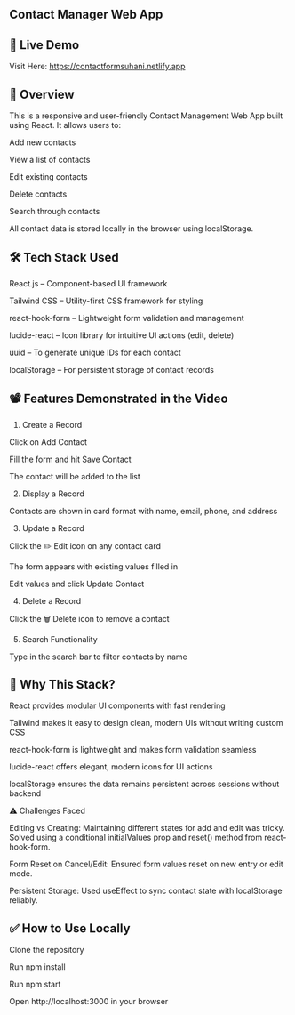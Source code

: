 ## Contact Manager Web App

## 🚀 Live Demo

Visit Here: https://contactformsuhani.netlify.app

## 📌 Overview

This is a responsive and user-friendly Contact Management Web App built using React. It allows users to:

Add new contacts

View a list of contacts

Edit existing contacts

Delete contacts

Search through contacts

All contact data is stored locally in the browser using localStorage.

## 🛠️ Tech Stack Used

React.js – Component-based UI framework

Tailwind CSS – Utility-first CSS framework for styling

react-hook-form – Lightweight form validation and management

lucide-react – Icon library for intuitive UI actions (edit, delete)

uuid – To generate unique IDs for each contact

localStorage – For persistent storage of contact records

## 📽️ Features Demonstrated in the Video

1. Create a Record

Click on Add Contact

Fill the form and hit Save Contact

The contact will be added to the list

2. Display a Record

Contacts are shown in card format with name, email, phone, and address

3. Update a Record

Click the ✏️ Edit icon on any contact card

The form appears with existing values filled in

Edit values and click Update Contact

4. Delete a Record

Click the 🗑️ Delete icon to remove a contact

5. Search Functionality

Type in the search bar to filter contacts by name

## 🎯 Why This Stack?

React provides modular UI components with fast rendering

Tailwind makes it easy to design clean, modern UIs without writing custom CSS

react-hook-form is lightweight and makes form validation seamless

lucide-react offers elegant, modern icons for UI actions

localStorage ensures the data remains persistent across sessions without backend

⚠️ Challenges Faced

Editing vs Creating: Maintaining different states for add and edit was tricky. Solved using a conditional initialValues prop and reset() method from react-hook-form.

Form Reset on Cancel/Edit: Ensured form values reset on new entry or edit mode.

Persistent Storage: Used useEffect to sync contact state with localStorage reliably.

## ✅ How to Use Locally

Clone the repository

Run npm install

Run npm start

Open http://localhost:3000 in your browser
